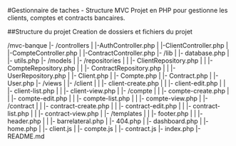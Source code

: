 #Gestionnaire de taches - Structure MVC
Projet en PHP pour gestionne les clients, comptes et contracts bancaires. 

##Structure du projet 
Creation de dossiers et fichiers du projet

/mvc-banque
|- /controllers
|  |-AuthController.php
|  |-ClientController.php
|  |-CompteController.php
|  |-ContractController.php
|- /lib
|  |- database.php
|  |- utils.php
|- /models
|  |- /repositories
|  |  |- ClientRepository.php
|  |  |- CompteRepository.php
|  |  |- ContractRepository.php
|  |  |- UserRepository.php
|  |- Client.php
|  |- Compte.php
|  |- Contract.php
|  |- User.php
|- /views
|  |- /client
|  |  |- client-create.php
|  |  |- client-edit.php
|  |  |- client-list.php
|  |  |- client-view.php
|  |- /compte
|  |  |- compte-create.php
|  |  |- compte-edit.php
|  |  |- compte-list.php
|  |  |- compte-view.php
|  |- /contract
|  |  |- contract-create.php
|  |  |- contract-edit.php
|  |  |- contract-list.php
|  |  |- contract-view.php
|  |- /templates
|  |  |- footer.php
|  |  |- header.php
|  |  |- barrelateral.php
|  |- 404.php
|  |- dashboard.php
|  |- home.php
|  |- client.js
|  |- compte.js
|  |- contract.js
|- index.php
|- README.md
